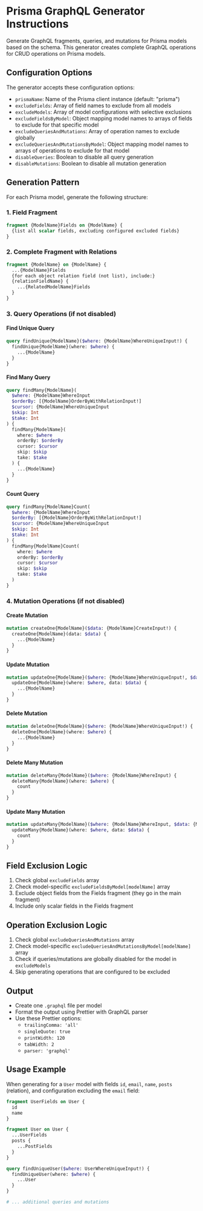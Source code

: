# Prisma GraphQL Generator Instructions

Generate GraphQL fragments, queries, and mutations for Prisma models based on the schema. This generator creates complete GraphQL operations for CRUD operations on Prisma models.

## Configuration Options

The generator accepts these configuration options:

- `prismaName`: Name of the Prisma client instance (default: "prisma")
- `excludeFields`: Array of field names to exclude from all models
- `excludeModels`: Array of model configurations with selective exclusions
- `excludeFieldsByModel`: Object mapping model names to arrays of fields to exclude for that specific model
- `excludeQueriesAndMutations`: Array of operation names to exclude globally
- `excludeQueriesAndMutationsByModel`: Object mapping model names to arrays of operations to exclude for that model
- `disableQueries`: Boolean to disable all query generation
- `disableMutations`: Boolean to disable all mutation generation

## Generation Pattern

For each Prisma model, generate the following structure:

### 1. Field Fragment
```graphql
fragment {ModelName}Fields on {ModelName} {
  {list all scalar fields, excluding configured excluded fields}
}
```

### 2. Complete Fragment with Relations
```graphql
fragment {ModelName} on {ModelName} {
  ...{ModelName}Fields
  {for each object relation field (not list), include:}
  {relationFieldName} {
    ...{RelatedModelName}Fields
  }
}
```

### 3. Query Operations (if not disabled)

#### Find Unique Query
```graphql
query findUnique{ModelName}($where: {ModelName}WhereUniqueInput!) {
  findUnique{ModelName}(where: $where) {
    ...{ModelName}
  }
}
```

#### Find Many Query
```graphql
query findMany{ModelName}(
  $where: {ModelName}WhereInput
  $orderBy: [{ModelName}OrderByWithRelationInput!]
  $cursor: {ModelName}WhereUniqueInput
  $skip: Int
  $take: Int
) {
  findMany{ModelName}(
    where: $where
    orderBy: $orderBy
    cursor: $cursor
    skip: $skip
    take: $take
  ) {
    ...{ModelName}
  }
}
```

#### Count Query
```graphql
query findMany{ModelName}Count(
  $where: {ModelName}WhereInput
  $orderBy: [{ModelName}OrderByWithRelationInput!]
  $cursor: {ModelName}WhereUniqueInput
  $skip: Int
  $take: Int
) {
  findMany{ModelName}Count(
    where: $where
    orderBy: $orderBy
    cursor: $cursor
    skip: $skip
    take: $take
  )
}
```

### 4. Mutation Operations (if not disabled)

#### Create Mutation
```graphql
mutation createOne{ModelName}($data: {ModelName}CreateInput!) {
  createOne{ModelName}(data: $data) {
    ...{ModelName}
  }
}
```

#### Update Mutation
```graphql
mutation updateOne{ModelName}($where: {ModelName}WhereUniqueInput!, $data: {ModelName}UpdateInput!) {
  updateOne{ModelName}(where: $where, data: $data) {
    ...{ModelName}
  }
}
```

#### Delete Mutation
```graphql
mutation deleteOne{ModelName}($where: {ModelName}WhereUniqueInput!) {
  deleteOne{ModelName}(where: $where) {
    ...{ModelName}
  }
}
```

#### Delete Many Mutation
```graphql
mutation deleteMany{ModelName}($where: {ModelName}WhereInput) {
  deleteMany{ModelName}(where: $where) {
    count
  }
}
```

#### Update Many Mutation
```graphql
mutation updateMany{ModelName}($where: {ModelName}WhereInput, $data: {ModelName}UpdateManyMutationInput!) {
  updateMany{ModelName}(where: $where, data: $data) {
    count
  }
}
```

## Field Exclusion Logic

1. Check global `excludeFields` array
2. Check model-specific `excludeFieldsByModel[modelName]` array
3. Exclude object fields from the Fields fragment (they go in the main fragment)
4. Include only scalar fields in the Fields fragment

## Operation Exclusion Logic

1. Check global `excludeQueriesAndMutations` array
2. Check model-specific `excludeQueriesAndMutationsByModel[modelName]` array
3. Check if queries/mutations are globally disabled for the model in `excludeModels`
4. Skip generating operations that are configured to be excluded

## Output

- Create one `.graphql` file per model
- Format the output using Prettier with GraphQL parser
- Use these Prettier options:
  - `trailingComma: 'all'`
  - `singleQuote: true`
  - `printWidth: 120`
  - `tabWidth: 2`
  - `parser: 'graphql'`

## Usage Example

When generating for a `User` model with fields `id`, `email`, `name`, `posts` (relation), and configuration excluding the `email` field:

```graphql
fragment UserFields on User {
  id
  name
}

fragment User on User {
  ...UserFields
  posts {
    ...PostFields
  }
}

query findUniqueUser($where: UserWhereUniqueInput!) {
  findUniqueUser(where: $where) {
    ...User
  }
}

# ... additional queries and mutations
``` 